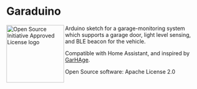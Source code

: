# Garaduino

<a href="https://opensource.org"><img height="150" align="left" src="https://opensource.org/files/OSIApprovedCropped.png" alt="Open Source Initiative Approved License logo"></a>

Arduino sketch for a garage-monitoring system which supports a garage door,
light level sensing, and BLE beacon for the vehicle.

Compatible with Home Assistant, and inspired by [GarHAge](https://github.com/marthoc/GarHAge).

Open Source software: Apache License 2.0

## &nbsp;
